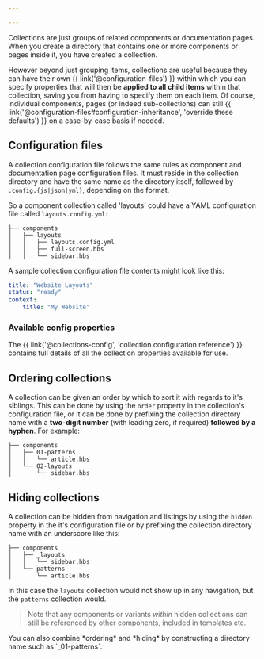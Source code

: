 ```yaml
---

---
```


Collections are just groups of related components or documentation pages. When you create a directory that contains one or more components or pages inside it, you have created a collection.

However beyond just grouping items, collections are useful because they can have their own {{ link('@configuration-files') }} within which you can specify properties that will then be **applied to all child items** within that collection, saving you from having to specify them on each item. Of course, individual components, pages (or indeed sub-collections) can still {{ link('@configuration-files#configuration-inheritance', 'override these defaults') }} on a case-by-case basis if needed.

## Configuration files

A collection configuration file follows the same rules as component and documentation page configuration files. It must reside in the collection directory and have the same name as the directory itself, followed by `.config.{js|json|yml}`, depending on the format.

So a component collection called 'layouts' could have a YAML configuration file called `layouts.config.yml`:

```
├── components
│   ├── layouts
│   │   ├── layouts.config.yml
│   │   ├── full-screen.hbs
│   │   └── sidebar.hbs
```

A sample collection configuration file contents might look like this:

```yaml
title: "Website Layouts"
status: "ready"
context:
    title: "My Website"
```

### Available config properties

The {{ link('@collections-config', 'collection configuration reference') }} contains full details of all the collection properties available for use.

## Ordering collections

A collection can be given an order by which to sort it with regards to it's siblings. This can be done by using the `order` property in the collection's configuration file, or it can be done by prefixing the collection directory name with a **two-digit number** (with leading zero, if required) **followed by a hyphen**. For example:

```
├── components
│   ├── 01-patterns
│   │   └── article.hbs
│   └── 02-layouts
│       └── sidebar.hbs
```

## Hiding collections

A collection can be hidden from navigation and listings by using the `hidden` property in the it's configuration file or by prefixing the collection directory name with an underscore like this:

```
├── components
│   ├── _layouts
│   │   └── sidebar.hbs
│   └── patterns
│       └── article.hbs
```

In this case the `layouts` collection would not show up in any navigation, but the `patterns` collection would.

> Note that any components or variants *within* hidden collections can still be referenced by other components, included in templates etc.

<div class="Note Note--callout">
You can also combine *ordering* and *hiding* by constructing a directory name such as `_01-patterns`.
</div>
